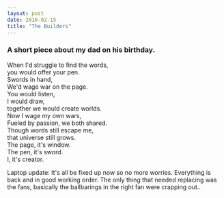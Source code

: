 ```yaml
---
layout: post
date: 2016-02-15
title: "The Builders"
---
```


### A short piece about my dad on his birthday.<!-- excerpt ends -->

When I'd struggle to find the words,  
you would offer your pen.  
Swords in hand,  
We'd wage war on the page.  
You would listen,  
I would draw,  
together we would create worlds.  
Now I wage my own wars,  
Fueled by passion, we both shared.   
Though words still escape me,   
that universe still grows.  
The page, it's window.   
The pen, it's sword.  
I, it's creator.

Laptop update: It's all be fixed up now so no more worries. Everything is back and in good working order. The only thing that needed replacing was the fans, basically the ballbarings in the right fan were crapping out..
